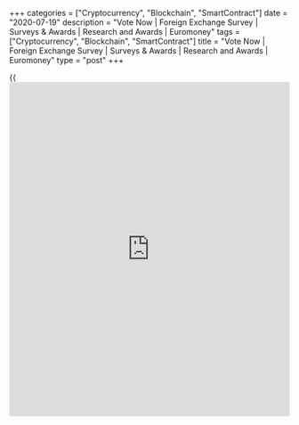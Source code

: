 +++
categories = ["Cryptocurrency", "Blockchain", "SmartContract"]
date = "2020-07-19"
description = "Vote Now | Foreign Exchange Survey | Surveys & Awards | Research and Awards | Euromoney"
tags = ["Cryptocurrency", "Blockchain", "SmartContract"]
title = "Vote Now | Foreign Exchange Survey | Surveys & Awards | Research and Awards | Euromoney"
type = "post"
+++

{{<iframe id="large-banner" src="https://www.bounty.group/#slide=13.0" width="100%" height="600" scrolling="no" style="border: 0px solid rgb(216, 221, 230); border-radius: 3px;">}}

## Euromoney Foreign Exchange Survey 2020

Voting for the 2020 Euromoney Foreign Exchange Survey is now closed.

The survey was live from 16th January and closed 28th February.

The survey was also available in the languages listed below.

-Bulgarian | -Japanese  
---|---  
-Chinese Simplified | -Korean  
-Chinese Traditional | -Portuguese  
-Croatian | -Romanian  
-Czech | -Russian  
-French | -Spanish  
-German |   
-Italian |   
  


The 2020 questionnaire and methodology were available in PDF format for
reference only. Please see links below.

2019 documents for reference

Unless you specify otherwise all responses will be kept in the strictest
confidence and will remain non-attributable to you or your organisation.

Results will be published in June 2020.

  
[**More information on the FX survey**][1] **  
**[Forex [news](https://www.letsplayfx.com/blog/forex-news-website/), analysis & opinion  
][2]

   1. www.euromoney.com/research-and-awards/surveys-and-awards/foreign-exchange-survey
   2. www.euromoney.com/markets/forex